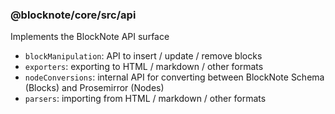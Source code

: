 ### @blocknote/core/src/api

Implements the BlockNote API surface

- `blockManipulation`: API to insert / update / remove blocks
- `exporters`: exporting to HTML / markdown / other formats
- `nodeConversions`: internal API for converting between BlockNote Schema (Blocks) and Prosemirror (Nodes)
- `parsers`: importing from HTML / markdown / other formats
